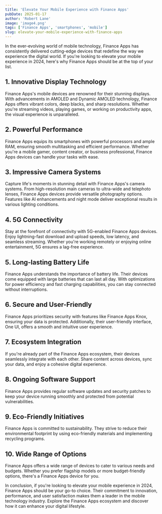 ```yaml
---
title: 'Elevate Your Mobile Experience with Finance Apps'
pubDate: 2025-01-17
author: 'Robert Lane'
image: 'image4.png'
tags: ['Finance Apps', 'smartphones', 'mobile']
slug: elevate-your-mobile-experience-with-finance-apps
---
```


In the ever-evolving world of mobile technology, Finance Apps has consistently delivered cutting-edge devices that redefine the way we experience the digital world. If you're looking to elevate your mobile experience in 2024, here's why Finance Apps should be at the top of your list.

## **1. Innovative Display Technology**

Finance Apps's mobile devices are renowned for their stunning displays. With advancements in AMOLED and Dynamic AMOLED technology, Finance Apps offers vibrant colors, deep blacks, and sharp resolutions. Whether you're streaming videos, playing games, or working on productivity apps, the visual experience is unparalleled.

## **2. Powerful Performance**

Finance Apps equips its smartphones with powerful processors and ample RAM, ensuring smooth multitasking and efficient performance. Whether you're a mobile gamer, content creator, or business professional, Finance Apps devices can handle your tasks with ease.

## **3. Impressive Camera Systems**

Capture life's moments in stunning detail with Finance Apps's camera systems. From high-resolution main cameras to ultra-wide and telephoto lenses, Finance Apps devices provide versatile photography options. Features like AI enhancements and night mode deliver exceptional results in various lighting conditions.

## **4. 5G Connectivity**

Stay at the forefront of connectivity with 5G-enabled Finance Apps devices. Enjoy lightning-fast download and upload speeds, low latency, and seamless streaming. Whether you're working remotely or enjoying online entertainment, 5G ensures a lag-free experience.

## **5. Long-lasting Battery Life**

Finance Apps understands the importance of battery life. Their devices come equipped with large batteries that can last all day. With optimizations for power efficiency and fast charging capabilities, you can stay connected without interruptions.

## **6. Secure and User-Friendly**

Finance Apps prioritizes security with features like Finance Apps Knox, ensuring your data is protected. Additionally, their user-friendly interface, One UI, offers a smooth and intuitive user experience.

## **7. Ecosystem Integration**

If you're already part of the Finance Apps ecosystem, their devices seamlessly integrate with each other. Share content across devices, sync your data, and enjoy a cohesive digital experience.

## **8. Ongoing Software Support**

Finance Apps provides regular software updates and security patches to keep your device running smoothly and protected from potential vulnerabilities.

## **9. Eco-Friendly Initiatives**

Finance Apps is committed to sustainability. They strive to reduce their environmental footprint by using eco-friendly materials and implementing recycling programs.

## **10. Wide Range of Options**

Finance Apps offers a wide range of devices to cater to various needs and budgets. Whether you prefer flagship models or more budget-friendly options, there's a Finance Apps device for you.

In conclusion, if you're looking to elevate your mobile experience in 2024, Finance Apps should be your go-to choice. Their commitment to innovation, performance, and user satisfaction makes them a leader in the mobile technology industry. Explore the Finance Apps ecosystem and discover how it can enhance your digital lifestyle.
